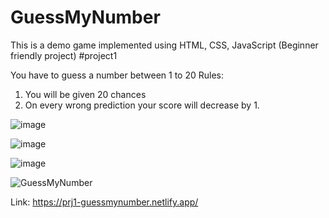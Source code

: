 # GuessMyNumber
This is a demo game implemented using HTML, CSS, JavaScript (Beginner friendly project) #project1

You have to guess a number between 1 to 20 
Rules:
1. You will be given 20 chances
2. On every wrong prediction your score will decrease by 1.

![image](https://github.com/Asavei16/GuessMyNumber/assets/57408487/9fc2e2e5-dfd2-431f-a8ef-65f6b8a57294)

![image](https://github.com/Asavei16/GuessMyNumber/assets/57408487/0469b662-1f1c-46db-a097-e9b765ee2348)

![image](https://github.com/Asavei16/GuessMyNumber/assets/57408487/b7c12fcb-0e6f-4dae-a1d8-e7a2c8fa606c)






![GuessMyNumber](https://github.com/Asavei16/GuessMyNumber/assets/57408487/5674d76f-9bdc-46ca-a31f-4cb7a7999b05)

Link: https://prj1-guessmynumber.netlify.app/
